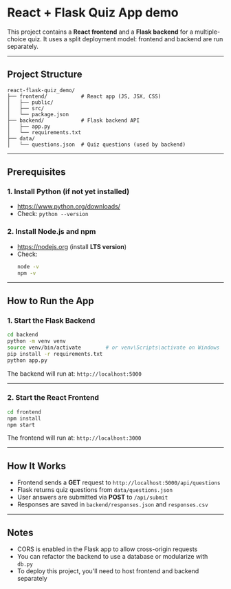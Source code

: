 # React + Flask Quiz App demo

This project contains a **React frontend** and a **Flask backend** for a multiple-choice quiz.
It uses a split deployment model: frontend and backend are run separately.

---

## Project Structure

```
react-flask-quiz_demo/
├── frontend/           # React app (JS, JSX, CSS)
│   ├── public/
│   ├── src/
│   └── package.json
├── backend/            # Flask backend API
│   ├── app.py
│   └── requirements.txt
├── data/
│   └── questions.json  # Quiz questions (used by backend)
```

---

## Prerequisites

### 1. Install Python (if not yet installed)
- https://www.python.org/downloads/
- Check: `python --version`

### 2. Install Node.js and npm
- https://nodejs.org (install **LTS version**)
- Check:
  ```bash
  node -v
  npm -v
  ```

---

## How to Run the App

### 1. Start the Flask Backend

```bash
cd backend
python -m venv venv
source venv/bin/activate        # or venv\Scripts\activate on Windows
pip install -r requirements.txt
python app.py
```

The backend will run at: `http://localhost:5000`

---

### 2. Start the React Frontend

```bash
cd frontend
npm install
npm start
```

The frontend will run at: `http://localhost:3000`

---

## How It Works

- Frontend sends a **GET** request to `http://localhost:5000/api/questions`
- Flask returns quiz questions from `data/questions.json`
- User answers are submitted via **POST** to `/api/submit`
- Responses are saved in `backend/responses.json` and `responses.csv`

---

## Notes

- CORS is enabled in the Flask app to allow cross-origin requests
- You can refactor the backend to use a database or modularize with `db.py`
- To deploy this project, you'll need to host frontend and backend separately

